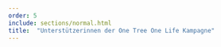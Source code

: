 ```yaml
---
order: 5
include: sections/normal.html
title:  "Unterstützerinnen der One Tree One Life Kampagne"
---
```

